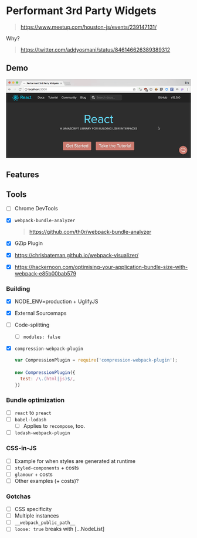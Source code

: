 # Performant 3rd Party Widgets

> https://www.meetup.com/houston-js/events/239147131/

Why?
> https://twitter.com/addyosmani/status/846146626389389312

## Demo

![Demo](demo.gif)

## Features

## Tools

- [ ] Chrome DevTools
- [x] `webpack-bundle-analyzer`
  > https://github.com/th0r/webpack-bundle-analyzer

- [x] GZip Plugin
- [x] https://chrisbateman.github.io/webpack-visualizer/
- [x] https://hackernoon.com/optimising-your-application-bundle-size-with-webpack-e85b00bab579

### Building
- [x] NODE_ENV=production + UglifyJS
- [x] External Sourcemaps
- [ ] Code-splitting
  - [ ] `modules: false`
- [x] `compression-webpack-plugin`

    ```js
    var CompressionPlugin = require('compression-webpack-plugin');

    new CompressionPlugin({
      test: /\.(html|js)$/,
    })
    ```

### Bundle optimization
- [ ] `react` to `preact`
- [ ] `babel-lodash`
  - [ ] Applies to `recompose`, too.
- [ ] `lodash-webpack-plugin`

### CSS-in-JS
- [ ] Example for when styles are generated at runtime
- [ ] `styled-components`  + costs
- [ ] `glamour` + costs
- [ ] Other examples (+ costs)?

### Gotchas
- [ ] CSS specificity
- [ ] Multiple instances
- [ ] `__webpack_public_path__`
- [ ] `loose: true` breaks with [...NodeList]
